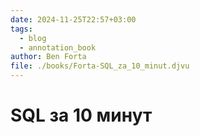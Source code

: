 ```yaml
---
date: 2024-11-25T22:57+03:00
tags:
  - blog
  - annotation_book
author: Ben Forta
file: ./books/Forta-SQL_za_10_minut.djvu
---
```


# SQL за 10 минут
